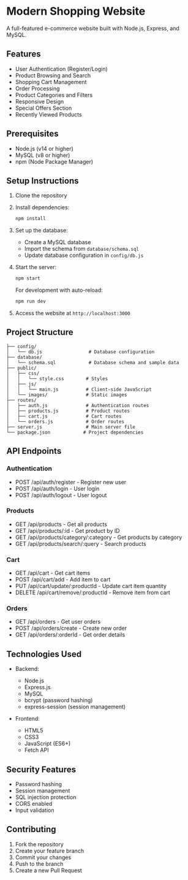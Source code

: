 # Modern Shopping Website

A full-featured e-commerce website built with Node.js, Express, and MySQL.

## Features

- User Authentication (Register/Login)
- Product Browsing and Search
- Shopping Cart Management
- Order Processing
- Product Categories and Filters
- Responsive Design
- Special Offers Section
- Recently Viewed Products

## Prerequisites

- Node.js (v14 or higher)
- MySQL (v8 or higher)
- npm (Node Package Manager)

## Setup Instructions

1. Clone the repository
2. Install dependencies:
   ```bash
   npm install
   ```

3. Set up the database:
   - Create a MySQL database
   - Import the schema from `database/schema.sql`
   - Update database configuration in `config/db.js`

4. Start the server:
   ```bash
   npm start
   ```

   For development with auto-reload:
   ```bash
   npm run dev
   ```

5. Access the website at `http://localhost:3000`

## Project Structure

```
├── config/
│   └── db.js                 # Database configuration
├── database/
│   └── schema.sql            # Database schema and sample data
├── public/
│   ├── css/
│   │   └── style.css        # Styles
│   ├── js/
│   │   └── main.js          # Client-side JavaScript
│   └── images/              # Static images
├── routes/
│   ├── auth.js              # Authentication routes
│   ├── products.js          # Product routes
│   ├── cart.js              # Cart routes
│   └── orders.js            # Order routes
├── server.js                # Main server file
└── package.json            # Project dependencies
```

## API Endpoints

### Authentication
- POST /api/auth/register - Register new user
- POST /api/auth/login - User login
- POST /api/auth/logout - User logout

### Products
- GET /api/products - Get all products
- GET /api/products/:id - Get product by ID
- GET /api/products/category/:category - Get products by category
- GET /api/products/search/:query - Search products

### Cart
- GET /api/cart - Get cart items
- POST /api/cart/add - Add item to cart
- PUT /api/cart/update/:productId - Update cart item quantity
- DELETE /api/cart/remove/:productId - Remove item from cart

### Orders
- GET /api/orders - Get user orders
- POST /api/orders/create - Create new order
- GET /api/orders/:orderId - Get order details

## Technologies Used

- Backend:
  - Node.js
  - Express.js
  - MySQL
  - bcrypt (password hashing)
  - express-session (session management)

- Frontend:
  - HTML5
  - CSS3
  - JavaScript (ES6+)
  - Fetch API

## Security Features

- Password hashing
- Session management
- SQL injection protection
- CORS enabled
- Input validation

## Contributing

1. Fork the repository
2. Create your feature branch
3. Commit your changes
4. Push to the branch
5. Create a new Pull Request

